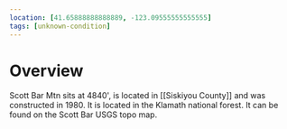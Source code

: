 ```yaml
---
location: [41.65888888888889, -123.09555555555555]
tags: [unknown-condition]
---
```


# Overview

Scott Bar Mtn sits at 4840', is located in [[Siskiyou County]] and was constructed in 1980. It is located in the Klamath national forest. It can be found on the Scott Bar USGS topo map.

